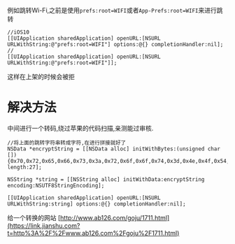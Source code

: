 例如跳转Wi-Fi,之前是使用`prefs:root=WIFI`或者`App-Prefs:root=WIFI`来进行跳转

```
//iOS10
[[UIApplication sharedApplication] openURL:[NSURL URLWithString:@"prefs:root=WIFI"] options:@{} completionHandler:nil];
//
[[UIApplication sharedApplication] openURL:[NSURL URLWithString:@"prefs:root=WIFI"]];

```

这样在上架的时候会被拒

# 解决方法

中间进行一个转码,绕过苹果的代码扫描,亲测能过审核.

```
//将上面的跳转字符串转成字符,在进行拼接就好了
NSData *encryptString = [[NSData alloc] initWithBytes:(unsigned char []){0x70,0x72,0x65,0x66,0x73,0x3a,0x72,0x6f,0x6f,0x74,0x3d,0x4e,0x4f,0x54,0x49,0x46,0x49,0x43,0x41,0x54,0x49,0x4f,0x4e,0x53,0x5f,0x49,0x44} length:27];

NSString *string = [[NSString alloc] initWithData:encryptString encoding:NSUTF8StringEncoding];

[[UIApplication sharedApplication] openURL:[NSURL URLWithString:string] options:@{} completionHandler:nil];

```

给一个转换的网站
[http://www.ab126.com/goju/1711.html](https://link.jianshu.com?t=http%3A%2F%2Fwww.ab126.com%2Fgoju%2F1711.html)
